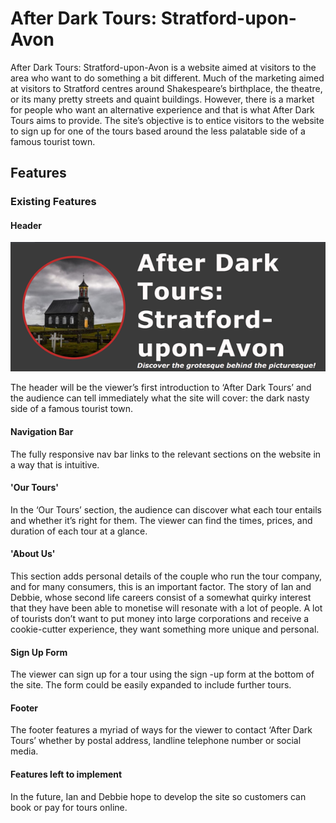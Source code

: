 # **After Dark Tours: Stratford-upon-Avon**

After Dark Tours: Stratford-upon-Avon is a website aimed at visitors to the area who want to do something a bit different. Much of the marketing aimed at visitors to Stratford centres around Shakespeare’s birthplace, the theatre, or its many pretty streets and quaint buildings. However, there is a market for people who want an alternative experience and that is what After Dark Tours aims to provide. The site’s objective is to entice visitors to the website to sign up for one of the tours based around the less palatable side of a famous tourist town. 

## **Features**
### Existing Features
####  Header
![alt: website header](assets/media/header.png)

The header will be the viewer’s first introduction to ‘After Dark Tours’ and the audience can tell immediately what the site will cover: the dark nasty side of a famous tourist town. 
#### Navigation Bar
The fully responsive nav bar links to the relevant sections on the website in a way that is intuitive.
#### 'Our Tours' 
In the ‘Our Tours’ section, the audience can discover what each tour entails and whether it’s right for them. The viewer can find the times, prices, and duration of each tour at a glance.
#### 'About Us' 
This section adds personal details of the couple who run the tour company, and for many consumers, this is an important factor. The story of Ian and Debbie, whose second life careers consist of a somewhat quirky interest that they have been able to monetise will resonate with a lot of people. A lot of tourists don’t want to put money into large corporations and receive a cookie-cutter experience, they want something more unique and personal. 
#### Sign Up Form
The viewer can sign up for a tour using the sign -up form at the bottom of the site. The form could be easily expanded to include further tours.
#### Footer
The footer features a myriad of ways for the viewer to contact ‘After Dark Tours’ whether by postal address, landline telephone number or social media. 
#### Features left to implement
In the future, Ian and Debbie hope to develop the site so customers can book or pay for tours online. 
